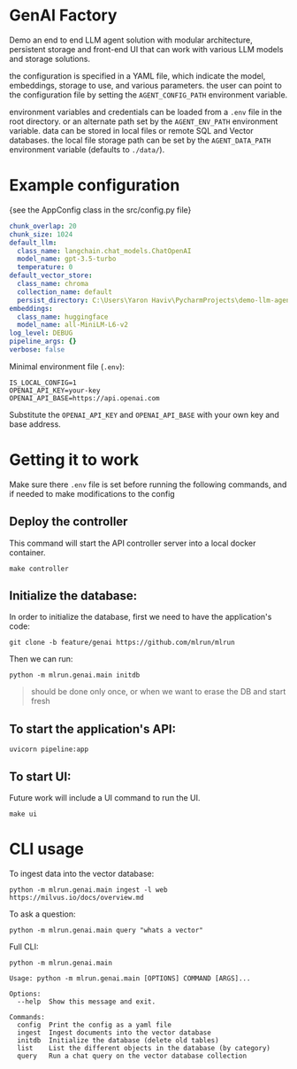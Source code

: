 # GenAI Factory

Demo an end to end LLM agent solution with modular architecture, persistent storage and front-end UI that can work with various LLM models and storage solutions.

the configuration is specified in a YAML file, which indicate the model, embeddings, storage to use, and various parameters. 
the user can point to the configuration file by setting the `AGENT_CONFIG_PATH` environment variable.

environment variables and credentials can be loaded from a `.env` file in the root directory. or an alternate path set by the `AGENT_ENV_PATH` environment variable.
data can be stored in local files or remote SQL and Vector databases. the local file storage path can be set by the `AGENT_DATA_PATH` environment variable (defaults to `./data/`).

# Example configuration

{see the AppConfig class in the src/config.py file}
```yaml
chunk_overlap: 20
chunk_size: 1024
default_llm:
  class_name: langchain.chat_models.ChatOpenAI
  model_name: gpt-3.5-turbo
  temperature: 0
default_vector_store:
  class_name: chroma
  collection_name: default
  persist_directory: C:\Users\Yaron Haviv\PycharmProjects\demo-llm-agent\data\chroma
embeddings:
  class_name: huggingface
  model_name: all-MiniLM-L6-v2
log_level: DEBUG
pipeline_args: {}
verbose: false
```

Minimal environment file (`.env`):
```shell
IS_LOCAL_CONFIG=1
OPENAI_API_KEY=your-key
OPENAI_API_BASE=https://api.openai.com
```

Substitute the `OPENAI_API_KEY` and `OPENAI_API_BASE` with your own key and base address.


# Getting it to work

Make sure there `.env` file is set before running the following commands, and if needed to make modifications to the config

## Deploy the controller
This command will start the API controller server into a local docker container.
```shell
make controller
```

## Initialize the database:
In order to initialize the database, first we need to have the application's code:

```shell
git clone -b feature/genai https://github.com/mlrun/mlrun
```
Then we can run:
```shell
python -m mlrun.genai.main initdb
```

> should be done only once, or when we want to erase the DB and start fresh 

## To start the application's API:

```shell
uvicorn pipeline:app
```

## To start UI:
Future work will include a UI command to run the UI.
```shell
make ui
```

# CLI usage

To ingest data into the vector database:
```shell
python -m mlrun.genai.main ingest -l web https://milvus.io/docs/overview.md
```

To ask a question:
```shell   
python -m mlrun.genai.main query "whats a vector" 
```


Full CLI:

```shell
python -m mlrun.genai.main

Usage: python -m mlrun.genai.main [OPTIONS] COMMAND [ARGS]...

Options:
  --help  Show this message and exit.

Commands:
  config  Print the config as a yaml file
  ingest  Ingest documents into the vector database
  initdb  Initialize the database (delete old tables)
  list    List the different objects in the database (by category)
  query   Run a chat query on the vector database collection
```
